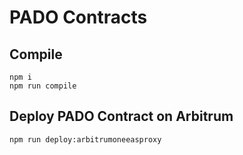 # PADO Contracts

## Compile

```shell
npm i
npm run compile
```

## Deploy PADO Contract on Arbitrum

`npm run deploy:arbitrumoneeasproxy`
